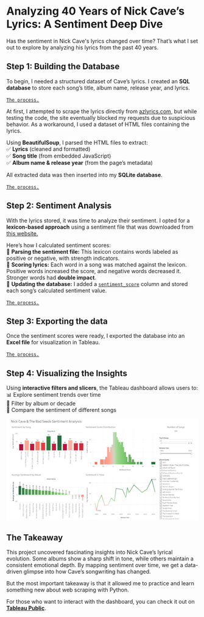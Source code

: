 # Analyzing 40 Years of Nick Cave’s Lyrics: A Sentiment Deep Dive  

Has the sentiment in Nick Cave's lyrics changed over time? That’s what I set out to explore by analyzing his lyrics from the past 40 years.  

## Step 1: Building the Database  

To begin, I needed a structured dataset of Cave’s lyrics. I created an **SQL database** to store each song’s title, album name, release year, and lyrics.

[`The process.`](create_database.py)

At first, I attempted to scrape the lyrics directly from [azlyrics.com](https://www.azlyrics.com), but while testing the code, the site eventually blocked my requests due to suspicious behavior. As a workaround, I used a dataset of HTML files containing the lyrics.  

Using **BeautifulSoup**, I parsed the HTML files to extract:  
✅ **Lyrics** (cleaned and formatted)  
✅ **Song title** (from embedded JavaScript)  
✅ **Album name & release year** (from the page’s metadata) 

All extracted data was then inserted into my **SQLite database**.  

[`The process.`](scraping.py)

## Step 2: Sentiment Analysis  

With the lyrics stored, it was time to analyze their sentiment. I opted for a **lexicon-based approach** using a sentiment file that was downloaded from [this website.](https://mpqa.cs.pitt.edu/lexicons/subj_lexicon/)

Here’s how I calculated sentiment scores:  
🔹 **Parsing the sentiment file:** This lexicon contains words labeled as positive or negative, with strength indicators.  
🔹 **Scoring lyrics:** Each word in a song was matched against the lexicon. Positive words increased the score, and negative words decreased it. Stronger words had **double impact**.  
🔹 **Updating the database:** I added a [`sentiment_score`](add_column.sql) column and stored each song’s calculated sentiment value.  

[`The process.`](sentiment.py)

## Step 3: Exporting the data  

Once the sentiment scores were ready, I exported the database into an **Excel file** for visualization in Tableau.  

[`The process.`](export.py)

## Step 4: Visualizing the Insights  

Using **interactive filters and slicers**, the Tableau dashboard allows users to:  
📊 Explore sentiment trends over time  
📅 Filter by album or decade  
🎵 Compare the sentiment of different songs  

![Dashboard](./dashboardpic.png)

## The Takeaway  

This project uncovered fascinating insights into Nick Cave’s lyrical evolution. Some albums show a sharp shift in tone, while others maintain a consistent emotional depth. By mapping sentiment over time, we get a data-driven glimpse into how Cave’s songwriting has changed.  

But the most important takeaway is that it allowed me to practice and learn something new about web scraping with Python.

For those who want to interact with the dashboard, you can check it out on [**Tableau Public**](https://public.tableau.com/app/profile/anastasiia.mozharova/viz/visuals_17379860886380/NickCaveTheBadSeedsSentimentAnalysis?publish=yes).  

